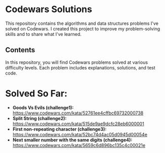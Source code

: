 # Codewars Solutions

This repository contains the algorithms and data structures problems I've solved on Codewars. I created this project to improve my problem-solving skills and to share what I've learned.

## Contents

In this repository, you will find Codewars problems solved at various difficulty levels. Each problem includes explanations, solutions, and test code.

# Solved So Far:
- **Goods Vs Evils (challenge1):** https://www.codewars.com/kata/52761ee4cffbc69732000738
- **Split String (challenge2):** https://www.codewars.com/kata/515de9ae9dcfc28eb6000001
- **First non-repeating character (challenge3):** https://www.codewars.com/kata/52bc74d4ac05d0945d00054e
- **Next smaller number with the same digits (challenge4):** https://www.codewars.com/kata/5659c6d896bc135c4c00021e
